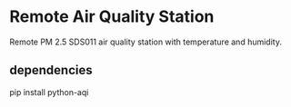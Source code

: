 # Remote Air Quality Station
 Remote PM 2.5 SDS011 air quality station with temperature and humidity.


## dependencies

pip install python-aqi

